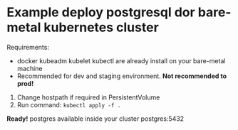 # Example deploy postgresql dor bare-metal kubernetes cluster

Requirements:
  - docker kubeadm kubelet kubectl are already install on your bare-metal machine 
  - Recommended for dev and staging environment. **Not recommended to prod!**

1. Change hostpath if required in PersistentVolume
2. Run command: ```kubectl apply -f .```

**Ready!** postgres available inside your cluster postgres:5432
